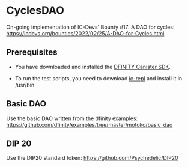 # CyclesDAO
On-going implementation of IC-Devs' Bounty #17: A DAO for cycles: https://icdevs.org/bounties/2022/02/25/A-DAO-for-Cycles.html

## Prerequisites

* You have downloaded and installed the [DFINITY Canister SDK](https://sdk.dfinity.org).

* To run the test scripts, you need to download [ic-repl](https://github.com/chenyan2002/ic-repl/releases) and install it in /usr/bin.

## Basic DAO
Use the basic DAO written from the dfinity examples: https://github.com/dfinity/examples/tree/master/motoko/basic_dao

## DIP 20
Use the DIP20 standard token: https://github.com/Psychedelic/DIP20
